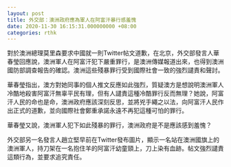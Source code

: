 ```yaml
---
layout: post
title: 外交部：澳洲政府應為軍人在阿富汗暴行感羞愧
date: 2020-11-30 16:15:31.000000000 +08:00
categories: rthk
---
```


對於澳洲總理莫里森要求中國就一則Twitter帖文道歉，在北京，外交部發言人華春瑩回應說，澳洲軍人在阿富汗犯下嚴重罪行，是澳洲傳媒報道出來，也得到澳洲國防部調查報告的確認。澳洲這些殘暴罪行受到國際社會一致的強烈譴責和聲討。

華春瑩指出，澳方對她同事的個人推文反應如此強烈，質疑澳方是想說明澳洲軍人冷酷地殺害阿富汗無辜平民有理，但有人譴責這種冷酷罪行反而無理？她說，阿富汗人民的命也是命，澳洲政府應該深刻反思，並將兇手繩之以法，向阿富汗人民作出正式的道歉，並向國際社會鄭重承諾永遠不再犯這種可怕的罪行。

華春瑩又說，澳洲軍人犯下如此殘暴的罪行，澳洲政府是不是應該感到羞愧？

外交部另一名發言人趙立堅早前在Twitter發布圖片，顯示一名站在澳洲國旗上的澳洲軍人，持刀架在一名抱住羊的阿富汗幼童頸上，刀上染有血跡。帖文強烈譴責這類行為，並要求追究責任。
